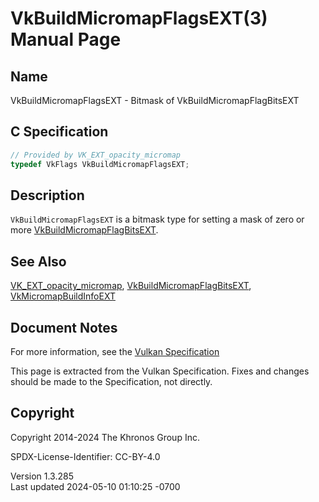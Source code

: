 # VkBuildMicromapFlagsEXT(3) Manual Page

## Name

VkBuildMicromapFlagsEXT - Bitmask of VkBuildMicromapFlagBitsEXT



## <a href="#_c_specification" class="anchor"></a>C Specification

``` c
// Provided by VK_EXT_opacity_micromap
typedef VkFlags VkBuildMicromapFlagsEXT;
```

## <a href="#_description" class="anchor"></a>Description

`VkBuildMicromapFlagsEXT` is a bitmask type for setting a mask of zero
or more [VkBuildMicromapFlagBitsEXT](https://registry.khronos.org/vulkan/specs/1.3-extensions/man/html/VkBuildMicromapFlagBitsEXT.html).

## <a href="#_see_also" class="anchor"></a>See Also

[VK_EXT_opacity_micromap](https://registry.khronos.org/vulkan/specs/1.3-extensions/man/html/VK_EXT_opacity_micromap.html),
[VkBuildMicromapFlagBitsEXT](https://registry.khronos.org/vulkan/specs/1.3-extensions/man/html/VkBuildMicromapFlagBitsEXT.html),
[VkMicromapBuildInfoEXT](https://registry.khronos.org/vulkan/specs/1.3-extensions/man/html/VkMicromapBuildInfoEXT.html)

## <a href="#_document_notes" class="anchor"></a>Document Notes

For more information, see the <a
href="https://registry.khronos.org/vulkan/specs/1.3-extensions/html/vkspec.html#VkBuildMicromapFlagsEXT"
target="_blank" rel="noopener">Vulkan Specification</a>

This page is extracted from the Vulkan Specification. Fixes and changes
should be made to the Specification, not directly.

## <a href="#_copyright" class="anchor"></a>Copyright

Copyright 2014-2024 The Khronos Group Inc.

SPDX-License-Identifier: CC-BY-4.0

Version 1.3.285  
Last updated 2024-05-10 01:10:25 -0700
